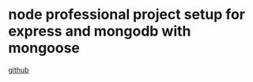 # node professional project setup for express and mongodb with mongoose

[github](https://github.com/)